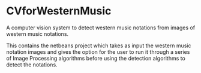 CVforWesternMusic
=================

A computer vision system to detect western music notations from images of western music notations.

This contains the netbeans project which takes as input the western music notation images and gives the option for the user to run it through a series of Image Processing algorithms before using the detection algorithms to detect the notations.

